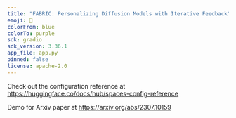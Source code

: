 ```yaml
---
title: "FABRIC: Personalizing Diffusion Models with Iterative Feedback"
emoji: 🎨
colorFrom: blue
colorTo: purple
sdk: gradio
sdk_version: 3.36.1
app_file: app.py
pinned: false
license: apache-2.0
---
```


Check out the configuration reference at https://huggingface.co/docs/hub/spaces-config-reference

Demo for Arxiv paper at https://arxiv.org/abs/2307.10159